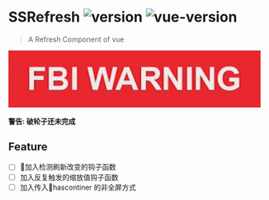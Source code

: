 # SSRefresh ![version](https://img.shields.io/badge/version-0.0.1-green.svg) ![vue-version](https://img.shields.io/badge/vue-%5E2.5.0-brightgreen.svg)

> A Refresh Component of vue

![Warning](https://raw.githubusercontent.com/RichardSleet/Materials/master/SSComponent/FBIWarning.png)

**警告: 破轮子还未完成**

## Feature 
- [ ] 加入检测刷新改变的钩子函数
- [ ] 加入反复触发的缩放值钩子函数
- [ ] 加入传入hascontiner 的非全屏方式